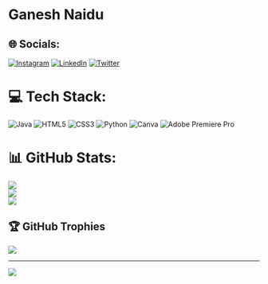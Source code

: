 # Ganesh Naidu


## 🌐 Socials:
[![Instagram](https://img.shields.io/badge/Instagram-%23E4405F.svg?logo=Instagram&logoColor=white)](https://instagram.com/g.a.n.e.s.h.5.5.2.7) [![LinkedIn](https://img.shields.io/badge/LinkedIn-%230077B5.svg?logo=linkedin&logoColor=white)](https://linkedin.com/in/attadaganesh) [![Twitter](https://img.shields.io/badge/Twitter-%231DA1F2.svg?logo=Twitter&logoColor=white)](https://twitter.com/fruitmonkey1) 

# 💻 Tech Stack:
![Java](https://img.shields.io/badge/java-%23ED8B00.svg?style=for-the-badge&logo=java&logoColor=white) ![HTML5](https://img.shields.io/badge/html5-%23E34F26.svg?style=for-the-badge&logo=html5&logoColor=white) ![CSS3](https://img.shields.io/badge/css3-%231572B6.svg?style=for-the-badge&logo=css3&logoColor=white) ![Python](https://img.shields.io/badge/python-3670A0?style=for-the-badge&logo=python&logoColor=ffdd54) ![Canva](https://img.shields.io/badge/Canva-%2300C4CC.svg?style=for-the-badge&logo=Canva&logoColor=white) ![Adobe Premiere Pro](https://img.shields.io/badge/Adobe%20Premiere%20Pro-9999FF.svg?style=for-the-badge&logo=Adobe%20Premiere%20Pro&logoColor=white)
# 📊 GitHub Stats:
![](https://github-readme-stats.vercel.app/api?username=ganesh5527&theme=dracula&hide_border=false&include_all_commits=true&count_private=true)<br/>
![](https://github-readme-streak-stats.herokuapp.com/?user=ganesh5527&theme=dracula&hide_border=false)<br/>
![](https://github-readme-stats.vercel.app/api/top-langs/?username=ganesh5527&theme=dracula&hide_border=false&include_all_commits=true&count_private=true&layout=compact)

## 🏆 GitHub Trophies
![](https://github-profile-trophy.vercel.app/?username=ganesh5527&theme=dracula&no-frame=false&no-bg=true&margin-w=4)

---
[![](https://visitcount.itsvg.in/api?id=ganesh5527&icon=0&color=10)](https://visitcount.itsvg.in)

<!-- Proudly created with GPRM ( https://gprm.itsvg.in ) -->
